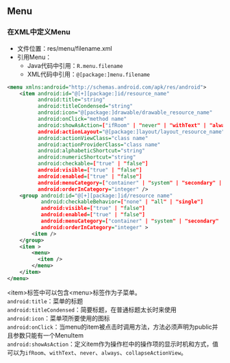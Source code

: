 ## Menu

### 在XML中定义Menu
* 文件位置：res/menu/filename.xml
* 引用Menu：
  * Java代码中引用：`R.menu.filename`
  * XML代码中引用：`@[package:]menu.filename`
  
``` xml
<menu xmlns:android="http://schemas.android.com/apk/res/android">
    <item android:id="@[+][package:]id/resource_name"
          android:title="string"
          android:titleCondensed="string"
          android:icon="@[package:]drawable/drawable_resource_name"
          android:onClick="method name"
          android:showAsAction=["ifRoom" | "never" | "withText" | "always" | "collapseActionView"]
          android:actionLayout="@[package:]layout/layout_resource_name"
          android:actionViewClass="class name"
          android:actionProviderClass="class name"
          android:alphabeticShortcut="string"
          android:numericShortcut="string"
          android:checkable=["true" | "false"]
          android:visible=["true" | "false"]
          android:enabled=["true" | "false"]
          android:menuCategory=["container" | "system" | "secondary" | "alternative"]
          android:orderInCategory="integer" />
    <group android:id="@[+][package:]id/resource name"
           android:checkableBehavior=["none" | "all" | "single"]
           android:visible=["true" | "false"]
           android:enabled=["true" | "false"]
           android:menuCategory=["container" | "system" | "secondary" | "alternative"]
           android:orderInCategory="integer" >
        <item />
    </group>
    <item >
        <menu>
          <item />
        </menu>
    </item>
</menu>
```

\<item\>标签中可以包含\<menu\>标签作为子菜单。<br>
`android:title`：菜单的标题<br>
`android:titleCondensed`：简要标题，在普通标题太长时来使用<br>
`android:icon`：菜单项所要使用的图标<br>
`android:onClick`：当menu的item被点击时调用方法，方法必须声明为public并且参数只能有一个MenuItem<br>
`android:showAsAction`：定义item作为操作栏中的操作项的显示时机和方式，值可以为`ifRoom`、`withText`、`never`、`always`、`collapseActionView`。<br>
